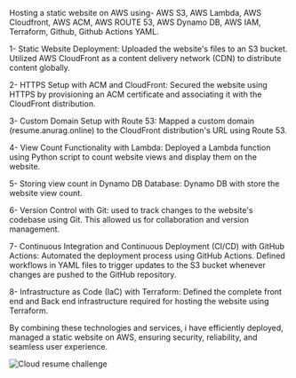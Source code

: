 Hosting a static website on AWS using-
AWS S3, AWS Lambda, AWS Cloudfront, AWS ACM, AWS ROUTE 53, AWS Dynamo DB, AWS IAM, Terraform, Github, Github Actions YAML.


1- Static Website Deployment: Uploaded the website's files to an S3 bucket. Utilized AWS CloudFront as a content delivery network (CDN) to distribute content globally.

2- HTTPS Setup with ACM and CloudFront: Secured the website using HTTPS by provisioning an ACM certificate and associating it with the CloudFront distribution.

3- Custom Domain Setup with Route 53: Mapped a custom domain (resume.anurag.online) to the CloudFront distribution's URL using Route 53.

4- View Count Functionality with Lambda: Deployed a Lambda function using Python script to count website views and display them on the website.

5- Storing view count in Dynamo DB Database: Dynamo DB with store the website view count.

6- Version Control with Git: used to track changes to the website's codebase using Git. This allowed us for collaboration and version management.

7- Continuous Integration and Continuous Deployment (CI/CD) with GitHub Actions: Automated the deployment process using GitHub Actions. Defined workflows in YAML files to trigger updates to the S3 bucket whenever 
   changes are pushed to the GitHub repository.

8- Infrastructure as Code (IaC) with Terraform: Defined the complete front end and Back end infrastructure required for hosting the website using Terraform.


   By combining these technologies and services, i have efficiently deployed, managed a static website on AWS, ensuring security, reliability, and seamless user experience.

   ![Cloud resume challenge](https://github.com/anuragsharma140897/cloud-resume-challenge/assets/51899001/b16bbecc-3dca-4968-96e7-cf5b7c2d814d)













